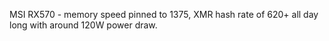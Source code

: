 MSI RX570 - memory speed pinned to 1375, XMR hash rate of 620+ all day long with around 120W power draw.
